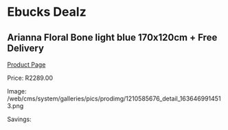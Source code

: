 
# Ebucks Dealz
## Arianna Floral Bone light blue 170x120cm + Free Delivery
[Product Page](https://www.ebucks.com/web/shop/productSelected.do?prodId=1210585676&catId=1209942441)

Price: R2289.00

Image: /web/cms/system/galleries/pics/prodimg/1210585676_detail_1636469914513.png

Savings: 


	